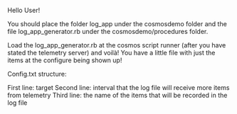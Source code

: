 Hello User!

You should place the folder log_app under the cosmosdemo folder and the file log_app_generator.rb under the cosmosdemo/procedures folder. 

Load the log_app_generator.rb at the cosmos script runner (after you have stated the telemetry server) and voilà! You have a little file with just the items at the configure being shown up! 

Config.txt structure:

First line: target
Second line: interval that the log file will receive more items from telemetry
Third line: the name of the items that will be recorded in the log file 
